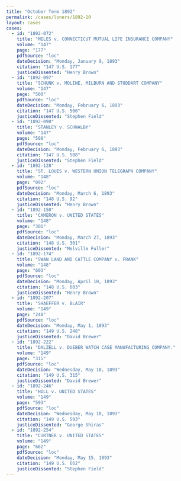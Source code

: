 ```yaml
---
title: "October Term 1892"
permalink: /cases/loners/1892-10
layout: cases
cases:
  - id: "1892-072"
    title: "MILES v. CONNECTICUT MUTUAL LIFE INSURANCE COMPANY"
    volume: "147"
    page: "177"
    pdfSource: "loc"
    dateDecision: "Monday, January 9, 1893"
    citation: "147 U.S. 177"
    justiceDissented: "Henry Brown"
  - id: "1892-097"
    title: "SCHUNK v. MOLINE, MILBURN AND STODDART COMPANY"
    volume: "147"
    page: "500"
    pdfSource: "loc"
    dateDecision: "Monday, February 6, 1893"
    citation: "147 U.S. 500"
    justiceDissented: "Stephen Field"
  - id: "1892-098"
    title: "STANLEY v. SCHWALBY"
    volume: "147"
    page: "508"
    pdfSource: "loc"
    dateDecision: "Monday, February 6, 1893"
    citation: "147 U.S. 508"
    justiceDissented: "Stephen Field"
  - id: "1892-128"
    title: "ST. LOUIS v. WESTERN UNION TELEGRAPH COMPANY"
    volume: "148"
    page: "092"
    pdfSource: "loc"
    dateDecision: "Monday, March 6, 1893"
    citation: "148 U.S. 92"
    justiceDissented: "Henry Brown"
  - id: "1892-150"
    title: "CAMERON v. UNITED STATES"
    volume: "148"
    page: "301"
    pdfSource: "loc"
    dateDecision: "Monday, March 27, 1893"
    citation: "148 U.S. 301"
    justiceDissented: "Melville Fuller"
  - id: "1892-174"
    title: "SWAN LAND AND CATTLE COMPANY v. FRANK"
    volume: "148"
    page: "603"
    pdfSource: "loc"
    dateDecision: "Monday, April 10, 1893"
    citation: "148 U.S. 603"
    justiceDissented: "Henry Brown"
  - id: "1892-207"
    title: "SHAEFFER v. BLAIR"
    volume: "149"
    page: "248"
    pdfSource: "loc"
    dateDecision: "Monday, May 1, 1893"
    citation: "149 U.S. 248"
    justiceDissented: "David Brewer"
  - id: "1892-222"
    title: "DALZELL v. DUEBER WATCH CASE MANUFACTURING COMPANY."
    volume: "149"
    page: "315"
    pdfSource: "loc"
    dateDecision: "Wednesday, May 10, 1893"
    citation: "149 U.S. 315"
    justiceDissented: "David Brewer"
  - id: "1892-246"
    title: "HILL v. UNITED STATES"
    volume: "149"
    page: "593"
    pdfSource: "loc"
    dateDecision: "Wednesday, May 10, 1893"
    citation: "149 U.S. 593"
    justiceDissented: "George Shiras"
  - id: "1892-254"
    title: "CURTNER v. UNITED STATES"
    volume: "149"
    page: "662"
    pdfSource: "loc"
    dateDecision: "Monday, May 15, 1893"
    citation: "149 U.S. 662"
    justiceDissented: "Stephen Field"
---
```

